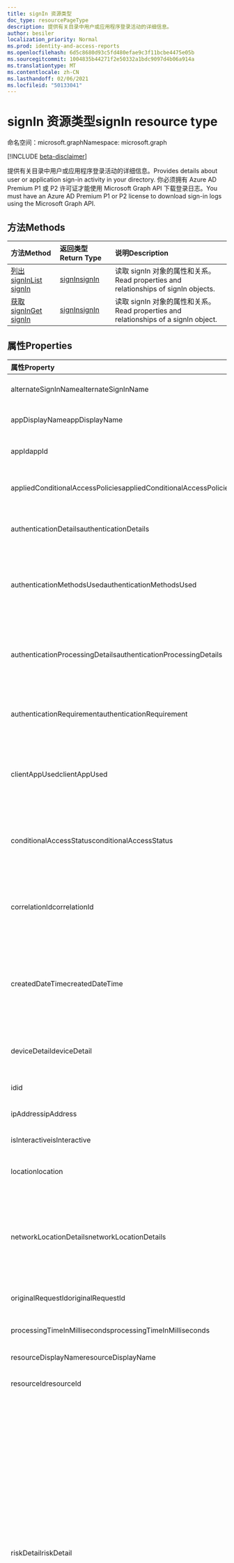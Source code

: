 ```yaml
---
title: signIn 资源类型
doc_type: resourcePageType
description: 提供有关目录中用户或应用程序登录活动的详细信息。
author: besiler
localization_priority: Normal
ms.prod: identity-and-access-reports
ms.openlocfilehash: 6d5c8680d93c5fd480efae9c3f11bcbe4475e05b
ms.sourcegitcommit: 1004835b44271f2e50332a1bdc9097d4b06a914a
ms.translationtype: MT
ms.contentlocale: zh-CN
ms.lasthandoff: 02/06/2021
ms.locfileid: "50133041"
---
```

# <a name="signin-resource-type"></a><span data-ttu-id="aff1e-103">signIn 资源类型</span><span class="sxs-lookup"><span data-stu-id="aff1e-103">signIn resource type</span></span>

<span data-ttu-id="aff1e-104">命名空间：microsoft.graph</span><span class="sxs-lookup"><span data-stu-id="aff1e-104">Namespace: microsoft.graph</span></span>

[!INCLUDE [beta-disclaimer](../../includes/beta-disclaimer.md)]

<span data-ttu-id="aff1e-105">提供有关目录中用户或应用程序登录活动的详细信息。</span><span class="sxs-lookup"><span data-stu-id="aff1e-105">Provides details about user or application sign-in activity in your directory.</span></span> <span data-ttu-id="aff1e-106">你必须拥有 Azure AD Premium P1 或 P2 许可证才能使用 Microsoft Graph API 下载登录日志。</span><span class="sxs-lookup"><span data-stu-id="aff1e-106">You must have an Azure AD Premium P1 or P2 license to download sign-in logs using the Microsoft Graph API.</span></span>

## <a name="methods"></a><span data-ttu-id="aff1e-107">方法</span><span class="sxs-lookup"><span data-stu-id="aff1e-107">Methods</span></span>

| <span data-ttu-id="aff1e-108">方法</span><span class="sxs-lookup"><span data-stu-id="aff1e-108">Method</span></span>           | <span data-ttu-id="aff1e-109">返回类型</span><span class="sxs-lookup"><span data-stu-id="aff1e-109">Return Type</span></span>    |<span data-ttu-id="aff1e-110">说明</span><span class="sxs-lookup"><span data-stu-id="aff1e-110">Description</span></span>|
|:---------------|:--------|:----------|
|[<span data-ttu-id="aff1e-111">列出 signIn</span><span class="sxs-lookup"><span data-stu-id="aff1e-111">List signIn</span></span>](../api/signin-list.md) | [<span data-ttu-id="aff1e-112">signIn</span><span class="sxs-lookup"><span data-stu-id="aff1e-112">signIn</span></span>](signin.md) |<span data-ttu-id="aff1e-113">读取 signIn 对象的属性和关系。</span><span class="sxs-lookup"><span data-stu-id="aff1e-113">Read properties and relationships of signIn objects.</span></span>|
|[<span data-ttu-id="aff1e-114">获取 signIn</span><span class="sxs-lookup"><span data-stu-id="aff1e-114">Get signIn</span></span>](../api/signin-get.md) | [<span data-ttu-id="aff1e-115">signIn</span><span class="sxs-lookup"><span data-stu-id="aff1e-115">signIn</span></span>](signin.md) |<span data-ttu-id="aff1e-116">读取 signIn 对象的属性和关系。</span><span class="sxs-lookup"><span data-stu-id="aff1e-116">Read properties and relationships of a signIn object.</span></span>|

## <a name="properties"></a><span data-ttu-id="aff1e-117">属性</span><span class="sxs-lookup"><span data-stu-id="aff1e-117">Properties</span></span>
| <span data-ttu-id="aff1e-118">属性</span><span class="sxs-lookup"><span data-stu-id="aff1e-118">Property</span></span>     | <span data-ttu-id="aff1e-119">类型</span><span class="sxs-lookup"><span data-stu-id="aff1e-119">Type</span></span>   |<span data-ttu-id="aff1e-120">说明</span><span class="sxs-lookup"><span data-stu-id="aff1e-120">Description</span></span>|
|:---------------|:--------|:----------|
|<span data-ttu-id="aff1e-121">alternateSignInName</span><span class="sxs-lookup"><span data-stu-id="aff1e-121">alternateSignInName</span></span>|<span data-ttu-id="aff1e-122">字符串</span><span class="sxs-lookup"><span data-stu-id="aff1e-122">String</span></span>|<span data-ttu-id="aff1e-123">使用电话号码登录时备用登录标识。</span><span class="sxs-lookup"><span data-stu-id="aff1e-123">The alternate sign-in identity whenever you use phone number to sign-in.</span></span>|
|<span data-ttu-id="aff1e-124">appDisplayName</span><span class="sxs-lookup"><span data-stu-id="aff1e-124">appDisplayName</span></span>|<span data-ttu-id="aff1e-125">String</span><span class="sxs-lookup"><span data-stu-id="aff1e-125">String</span></span>|<span data-ttu-id="aff1e-126">Azure 门户中显示的应用程序名称。</span><span class="sxs-lookup"><span data-stu-id="aff1e-126">The application name displayed in the Azure Portal.</span></span>|
|<span data-ttu-id="aff1e-127">appId</span><span class="sxs-lookup"><span data-stu-id="aff1e-127">appId</span></span>|<span data-ttu-id="aff1e-128">String</span><span class="sxs-lookup"><span data-stu-id="aff1e-128">String</span></span>|<span data-ttu-id="aff1e-129">Azure Active Directory 中的应用程序标识符。</span><span class="sxs-lookup"><span data-stu-id="aff1e-129">The application identifier in Azure Active Directory.</span></span>|
|<span data-ttu-id="aff1e-130">appliedConditionalAccessPolicies</span><span class="sxs-lookup"><span data-stu-id="aff1e-130">appliedConditionalAccessPolicies</span></span>|<span data-ttu-id="aff1e-131">[conditionalAccessPolicy](conditionalaccesspolicy.md) 集合</span><span class="sxs-lookup"><span data-stu-id="aff1e-131">[conditionalAccessPolicy](conditionalaccesspolicy.md) collection</span></span>|<span data-ttu-id="aff1e-132">由相应登录活动触发的条件访问策略列表。</span><span class="sxs-lookup"><span data-stu-id="aff1e-132">A list of conditional access policies that are triggered by the corresponding sign-in activity.</span></span>|
|<span data-ttu-id="aff1e-133">authenticationDetails</span><span class="sxs-lookup"><span data-stu-id="aff1e-133">authenticationDetails</span></span>|<span data-ttu-id="aff1e-134">[authenticationDetail](authenticationdetail.md) 集合</span><span class="sxs-lookup"><span data-stu-id="aff1e-134">[authenticationDetail](authenticationdetail.md) collection</span></span>|<span data-ttu-id="aff1e-135">身份验证尝试的结果和有关身份验证方法的其他详细信息。</span><span class="sxs-lookup"><span data-stu-id="aff1e-135">The result of the authentication attempt and additional details on the authentication method.</span></span>|
|<span data-ttu-id="aff1e-136">authenticationMethodsUsed</span><span class="sxs-lookup"><span data-stu-id="aff1e-136">authenticationMethodsUsed</span></span>|<span data-ttu-id="aff1e-137">字符串集合</span><span class="sxs-lookup"><span data-stu-id="aff1e-137">String collection</span></span>|<span data-ttu-id="aff1e-138">使用的身份验证方法。</span><span class="sxs-lookup"><span data-stu-id="aff1e-138">The authentication methods used.</span></span> <span data-ttu-id="aff1e-139">可能的值 `SMS` `Authenticator App` `App Verification code` ：、、、、 `Password` `FIDO` `PTA` 或 `PHS` 。</span><span class="sxs-lookup"><span data-stu-id="aff1e-139">Possible values: `SMS`, `Authenticator App`, `App Verification code`, `Password`, `FIDO`, `PTA`, or `PHS`.</span></span>|
|<span data-ttu-id="aff1e-140">authenticationProcessingDetails</span><span class="sxs-lookup"><span data-stu-id="aff1e-140">authenticationProcessingDetails</span></span>|<span data-ttu-id="aff1e-141">[keyValue](keyvalue.md) 集合</span><span class="sxs-lookup"><span data-stu-id="aff1e-141">[keyValue](keyvalue.md) collection</span></span>|<span data-ttu-id="aff1e-142">其他身份验证处理详细信息，例如，如果为 PTA/PHS 或服务器/服务器场名称，则使用代理名称进行联合身份验证。</span><span class="sxs-lookup"><span data-stu-id="aff1e-142">Additional authentication processing details, such as the agent name in case of PTA/PHS or Server/farm name in case of federated authentication.</span></span>|
|<span data-ttu-id="aff1e-143">authenticationRequirement</span><span class="sxs-lookup"><span data-stu-id="aff1e-143">authenticationRequirement</span></span> | <span data-ttu-id="aff1e-144">string</span><span class="sxs-lookup"><span data-stu-id="aff1e-144">string</span></span> | <span data-ttu-id="aff1e-145">这将保留所有登录步骤所需的最高级别的身份验证，以成功登录。</span><span class="sxs-lookup"><span data-stu-id="aff1e-145">This holds the highest level of authentication needed through all the sign-in steps, for sign-in to succeed.</span></span>|
|<span data-ttu-id="aff1e-146">clientAppUsed</span><span class="sxs-lookup"><span data-stu-id="aff1e-146">clientAppUsed</span></span>|<span data-ttu-id="aff1e-147">String</span><span class="sxs-lookup"><span data-stu-id="aff1e-147">String</span></span>|<span data-ttu-id="aff1e-148">用于登录活动的旧客户端。</span><span class="sxs-lookup"><span data-stu-id="aff1e-148">The legacy client used for sign-in activity.</span></span> <span data-ttu-id="aff1e-149">例如，浏览器、Exchange Active Sync、新式客户端、IMAP、MAPI、SMTP 或 POP。</span><span class="sxs-lookup"><span data-stu-id="aff1e-149">For example, Browser, Exchange Active Sync,Modern clients, IMAP, MAPI, SMTP, or POP.</span></span>|
|<span data-ttu-id="aff1e-150">conditionalAccessStatus</span><span class="sxs-lookup"><span data-stu-id="aff1e-150">conditionalAccessStatus</span></span>|<span data-ttu-id="aff1e-151">string</span><span class="sxs-lookup"><span data-stu-id="aff1e-151">string</span></span>| <span data-ttu-id="aff1e-152">触发的条件访问策略的状态。</span><span class="sxs-lookup"><span data-stu-id="aff1e-152">The status of the conditional access policy triggered.</span></span> <span data-ttu-id="aff1e-153">可能的值 `success` `failure` ：、、 `notApplied` 或 `unknownFutureValue` 。</span><span class="sxs-lookup"><span data-stu-id="aff1e-153">Possible values: `success`, `failure`, `notApplied`, or `unknownFutureValue`.</span></span>|
|<span data-ttu-id="aff1e-154">correlationId</span><span class="sxs-lookup"><span data-stu-id="aff1e-154">correlationId</span></span>|<span data-ttu-id="aff1e-155">String</span><span class="sxs-lookup"><span data-stu-id="aff1e-155">String</span></span>|<span data-ttu-id="aff1e-156">启动登录时从客户端发送的标识符。</span><span class="sxs-lookup"><span data-stu-id="aff1e-156">The identifier that's sent from the client when sign-in is initiated.</span></span> <span data-ttu-id="aff1e-157">这用于在呼叫支持人员时对相应的登录活动进行故障排除。</span><span class="sxs-lookup"><span data-stu-id="aff1e-157">This is used for troubleshooting the corresponding sign-in activity when calling for support.</span></span>|
|<span data-ttu-id="aff1e-158">createdDateTime</span><span class="sxs-lookup"><span data-stu-id="aff1e-158">createdDateTime</span></span>|<span data-ttu-id="aff1e-159">DateTimeOffset</span><span class="sxs-lookup"><span data-stu-id="aff1e-159">DateTimeOffset</span></span>|<span data-ttu-id="aff1e-160">启动登录的日期和时间。</span><span class="sxs-lookup"><span data-stu-id="aff1e-160">The date and time the sign-in was initiated.</span></span> <span data-ttu-id="aff1e-161">时间戳类型始终为 UTC 时间。</span><span class="sxs-lookup"><span data-stu-id="aff1e-161">The Timestamp type is always in UTC time.</span></span> <span data-ttu-id="aff1e-162">例如，2014 年 1 月 1 日午夜 UTC 如下所示：`'2014-01-01T00:00:00Z'`。</span><span class="sxs-lookup"><span data-stu-id="aff1e-162">For example, midnight UTC on Jan 1, 2014 would look like this: `'2014-01-01T00:00:00Z'`.</span></span>|
|<span data-ttu-id="aff1e-163">deviceDetail</span><span class="sxs-lookup"><span data-stu-id="aff1e-163">deviceDetail</span></span>|[<span data-ttu-id="aff1e-164">deviceDetail</span><span class="sxs-lookup"><span data-stu-id="aff1e-164">deviceDetail</span></span>](devicedetail.md)|<span data-ttu-id="aff1e-165">登录发生位置的设备信息。</span><span class="sxs-lookup"><span data-stu-id="aff1e-165">The device information from where the sign-in occurred.</span></span> <span data-ttu-id="aff1e-166">包括 deviceId、OS 和浏览器等信息。</span><span class="sxs-lookup"><span data-stu-id="aff1e-166">Includes information such as deviceId, OS, and browser.</span></span> |
|<span data-ttu-id="aff1e-167">id</span><span class="sxs-lookup"><span data-stu-id="aff1e-167">id</span></span>|<span data-ttu-id="aff1e-168">字符串</span><span class="sxs-lookup"><span data-stu-id="aff1e-168">String</span></span>|<span data-ttu-id="aff1e-169">表示登录活动的标识符。</span><span class="sxs-lookup"><span data-stu-id="aff1e-169">The identifier representing the sign-in activity.</span></span>|
|<span data-ttu-id="aff1e-170">ipAddress</span><span class="sxs-lookup"><span data-stu-id="aff1e-170">ipAddress</span></span>|<span data-ttu-id="aff1e-171">String</span><span class="sxs-lookup"><span data-stu-id="aff1e-171">String</span></span>|<span data-ttu-id="aff1e-172">发生登录的客户端的 IP 地址。</span><span class="sxs-lookup"><span data-stu-id="aff1e-172">The IP address of the client from where the sign-in occurred.</span></span>|
|<span data-ttu-id="aff1e-173">isInteractive</span><span class="sxs-lookup"><span data-stu-id="aff1e-173">isInteractive</span></span>|<span data-ttu-id="aff1e-174">Boolean</span><span class="sxs-lookup"><span data-stu-id="aff1e-174">Boolean</span></span>|<span data-ttu-id="aff1e-175">指示登录是否交互。</span><span class="sxs-lookup"><span data-stu-id="aff1e-175">Indicates whether a sign-in is interactive or not.</span></span>|
|<span data-ttu-id="aff1e-176">location</span><span class="sxs-lookup"><span data-stu-id="aff1e-176">location</span></span>|[<span data-ttu-id="aff1e-177">signInLocation</span><span class="sxs-lookup"><span data-stu-id="aff1e-177">signInLocation</span></span>](signinlocation.md)|<span data-ttu-id="aff1e-178">发生登录的城市、省/市/县和 2 个字母的国家/地区代码。</span><span class="sxs-lookup"><span data-stu-id="aff1e-178">The city, state, and 2 letter country code from where the sign-in occurred.</span></span>|
|<span data-ttu-id="aff1e-179">networkLocationDetails</span><span class="sxs-lookup"><span data-stu-id="aff1e-179">networkLocationDetails</span></span>|<span data-ttu-id="aff1e-180">[networkLocationDetail](networklocationdetail.md) 集合</span><span class="sxs-lookup"><span data-stu-id="aff1e-180">[networkLocationDetail](networklocationdetail.md) collection</span></span>|<span data-ttu-id="aff1e-181">网络位置详细信息，例如 IP 地址、登录位置、所使用的网络类型及其名称。</span><span class="sxs-lookup"><span data-stu-id="aff1e-181">The network location details, such as IP address, location of the sign-in, the type of network used, and its names.</span></span> <span data-ttu-id="aff1e-182">可能的值 `Named Netowrk` `Extranet` ：、、 `Intranet` 或 `Trusted Network` 。</span><span class="sxs-lookup"><span data-stu-id="aff1e-182">Possible values: `Named Netowrk`, `Extranet`, `Intranet`, or `Trusted Network`.</span></span>|
|<span data-ttu-id="aff1e-183">originalRequestId</span><span class="sxs-lookup"><span data-stu-id="aff1e-183">originalRequestId</span></span>|<span data-ttu-id="aff1e-184">String</span><span class="sxs-lookup"><span data-stu-id="aff1e-184">String</span></span>|<span data-ttu-id="aff1e-185">身份验证序列中第一个请求的请求标识符。</span><span class="sxs-lookup"><span data-stu-id="aff1e-185">The request identifier of the first request in the authentication sequence.</span></span>|
|<span data-ttu-id="aff1e-186">processingTimeInMilliseconds</span><span class="sxs-lookup"><span data-stu-id="aff1e-186">processingTimeInMilliseconds</span></span>|<span data-ttu-id="aff1e-187">Int</span><span class="sxs-lookup"><span data-stu-id="aff1e-187">Int</span></span>|<span data-ttu-id="aff1e-188">AD STS 中的请求处理时间（以毫秒为单位）。</span><span class="sxs-lookup"><span data-stu-id="aff1e-188">The request processing time in milliseconds in AD STS.</span></span>|
|<span data-ttu-id="aff1e-189">resourceDisplayName</span><span class="sxs-lookup"><span data-stu-id="aff1e-189">resourceDisplayName</span></span>|<span data-ttu-id="aff1e-190">字符串</span><span class="sxs-lookup"><span data-stu-id="aff1e-190">String</span></span>|<span data-ttu-id="aff1e-191">用户登录的资源的名称。</span><span class="sxs-lookup"><span data-stu-id="aff1e-191">The name of the resource that the user signed in to.</span></span>|
|<span data-ttu-id="aff1e-192">resourceId</span><span class="sxs-lookup"><span data-stu-id="aff1e-192">resourceId</span></span>|<span data-ttu-id="aff1e-193">String</span><span class="sxs-lookup"><span data-stu-id="aff1e-193">String</span></span>|<span data-ttu-id="aff1e-194">用户登录的资源的标识符。</span><span class="sxs-lookup"><span data-stu-id="aff1e-194">The identifier of the resource that the user signed in to.</span></span>|
|<span data-ttu-id="aff1e-195">riskDetail</span><span class="sxs-lookup"><span data-stu-id="aff1e-195">riskDetail</span></span>|<span data-ttu-id="aff1e-196">riskDetail</span><span class="sxs-lookup"><span data-stu-id="aff1e-196">riskDetail</span></span>|<span data-ttu-id="aff1e-197">风险用户、登录或风险事件的特定状态背后的原因。</span><span class="sxs-lookup"><span data-stu-id="aff1e-197">The reason behind a specific state of a risky user, sign-in, or a risk event.</span></span> <span data-ttu-id="aff1e-198">可能的值 `none` `adminGeneratedTemporaryPassword` `userPerformedSecuredPasswordChange` ：、、、、、、、、 `userPerformedSecuredPasswordReset` `adminConfirmedSigninSafe` `aiConfirmedSigninSafe` `userPassedMFADrivenByRiskBasedPolicy` `adminDismissedAllRiskForUser` `adminConfirmedSigninCompromised` 或 `unknownFutureValue` 。</span><span class="sxs-lookup"><span data-stu-id="aff1e-198">Possible values: `none`, `adminGeneratedTemporaryPassword`, `userPerformedSecuredPasswordChange`, `userPerformedSecuredPasswordReset`, `adminConfirmedSigninSafe`, `aiConfirmedSigninSafe`, `userPassedMFADrivenByRiskBasedPolicy`, `adminDismissedAllRiskForUser`, `adminConfirmedSigninCompromised`, or `unknownFutureValue`.</span></span> <span data-ttu-id="aff1e-199">值 `none` 表示到目前为止尚未对用户或登录执行任何操作。</span><span class="sxs-lookup"><span data-stu-id="aff1e-199">The value `none` means that no action has been performed on the user or sign-in so far.</span></span> <span data-ttu-id="aff1e-200">**注意：** 此属性的详细信息仅适用于 Azure AD Premium P2 客户。</span><span class="sxs-lookup"><span data-stu-id="aff1e-200">**Note:** Details for this property are only available for Azure AD Premium P2 customers.</span></span> <span data-ttu-id="aff1e-201">将返回所有其他客户 `hidden` 。</span><span class="sxs-lookup"><span data-stu-id="aff1e-201">All other customers are returned `hidden`.</span></span>|
|<span data-ttu-id="aff1e-202">riskEventTypes</span><span class="sxs-lookup"><span data-stu-id="aff1e-202">riskEventTypes</span></span>|<span data-ttu-id="aff1e-203">riskEventType 集合</span><span class="sxs-lookup"><span data-stu-id="aff1e-203">riskEventType collection</span></span>|<span data-ttu-id="aff1e-204">与登录相关联的风险事件类型列表。</span><span class="sxs-lookup"><span data-stu-id="aff1e-204">The list of risk event types associated with the sign-in.</span></span> <span data-ttu-id="aff1e-205">可能的值 `unlikelyTravel` `anonymizedIPAddress` `maliciousIPAddress` ：、、、、、、、、 `unfamiliarFeatures` `malwareInfectedIPAddress` `suspiciousIPAddress` `leakedCredentials` `investigationsThreatIntelligence`  `generic` 或 `unknownFutureValue` 。</span><span class="sxs-lookup"><span data-stu-id="aff1e-205">Possible values: `unlikelyTravel`, `anonymizedIPAddress`, `maliciousIPAddress`, `unfamiliarFeatures`, `malwareInfectedIPAddress`, `suspiciousIPAddress`, `leakedCredentials`, `investigationsThreatIntelligence`,  `generic`, or `unknownFutureValue`.</span></span>|
|<span data-ttu-id="aff1e-206">riskEventTypes_v2</span><span class="sxs-lookup"><span data-stu-id="aff1e-206">riskEventTypes_v2</span></span>|<span data-ttu-id="aff1e-207">字符串集合</span><span class="sxs-lookup"><span data-stu-id="aff1e-207">String collection</span></span>|<span data-ttu-id="aff1e-208">与登录相关联的风险事件类型列表。</span><span class="sxs-lookup"><span data-stu-id="aff1e-208">The list of risk event types associated with the sign-in.</span></span> <span data-ttu-id="aff1e-209">可能的值 `unlikelyTravel` `anonymizedIPAddress` `maliciousIPAddress` ：、、、、、、、、 `unfamiliarFeatures` `malwareInfectedIPAddress` `suspiciousIPAddress` `leakedCredentials` `investigationsThreatIntelligence`  `generic` 或 `unknownFutureValue` 。</span><span class="sxs-lookup"><span data-stu-id="aff1e-209">Possible values: `unlikelyTravel`, `anonymizedIPAddress`, `maliciousIPAddress`, `unfamiliarFeatures`, `malwareInfectedIPAddress`, `suspiciousIPAddress`, `leakedCredentials`, `investigationsThreatIntelligence`,  `generic`, or `unknownFutureValue`.</span></span>|
|<span data-ttu-id="aff1e-210">riskLevelAggregated</span><span class="sxs-lookup"><span data-stu-id="aff1e-210">riskLevelAggregated</span></span>|<span data-ttu-id="aff1e-211">riskLevel</span><span class="sxs-lookup"><span data-stu-id="aff1e-211">riskLevel</span></span>|<span data-ttu-id="aff1e-212">聚合风险级别。</span><span class="sxs-lookup"><span data-stu-id="aff1e-212">The aggregated risk level.</span></span> <span data-ttu-id="aff1e-213">可能的值 `none` `low` `medium` ：、、、、 `high` `hidden` 或 `unknownFutureValue` 。</span><span class="sxs-lookup"><span data-stu-id="aff1e-213">Possible values: `none`, `low`, `medium`, `high`, `hidden`, or `unknownFutureValue`.</span></span> <span data-ttu-id="aff1e-214">值 `hidden` 表示用户或登录未启用 Azure AD Identity Protection。</span><span class="sxs-lookup"><span data-stu-id="aff1e-214">The value `hidden` means the user or sign-in was not enabled for Azure AD Identity Protection.</span></span> <span data-ttu-id="aff1e-215">**注意：** 此属性的详细信息仅适用于 Azure AD Premium P2 客户。</span><span class="sxs-lookup"><span data-stu-id="aff1e-215">**Note:** Details for this property are only available for Azure AD Premium P2 customers.</span></span> <span data-ttu-id="aff1e-216">将返回所有其他客户 `hidden` 。</span><span class="sxs-lookup"><span data-stu-id="aff1e-216">All other customers are returned `hidden`.</span></span>|
|<span data-ttu-id="aff1e-217">riskLevelDuringSignIn</span><span class="sxs-lookup"><span data-stu-id="aff1e-217">riskLevelDuringSignIn</span></span>|<span data-ttu-id="aff1e-218">riskLevel</span><span class="sxs-lookup"><span data-stu-id="aff1e-218">riskLevel</span></span>|<span data-ttu-id="aff1e-219">登录期间的风险级别。</span><span class="sxs-lookup"><span data-stu-id="aff1e-219">The risk level during sign-in.</span></span> <span data-ttu-id="aff1e-220">可能的值 `none` `low` `medium` ：、、、、 `high` `hidden` 或 `unknownFutureValue` 。</span><span class="sxs-lookup"><span data-stu-id="aff1e-220">Possible values: `none`, `low`, `medium`, `high`, `hidden`, or `unknownFutureValue`.</span></span> <span data-ttu-id="aff1e-221">值 `hidden` 表示用户或登录未启用 Azure AD Identity Protection。</span><span class="sxs-lookup"><span data-stu-id="aff1e-221">The value `hidden` means the user or sign-in was not enabled for Azure AD Identity Protection.</span></span> <span data-ttu-id="aff1e-222">**注意：** 此属性的详细信息仅适用于 Azure AD Premium P2 客户。</span><span class="sxs-lookup"><span data-stu-id="aff1e-222">**Note:** Details for this property are only available for Azure AD Premium P2 customers.</span></span> <span data-ttu-id="aff1e-223">将返回所有其他客户 `hidden` 。</span><span class="sxs-lookup"><span data-stu-id="aff1e-223">All other customers are returned `hidden`.</span></span>|
|<span data-ttu-id="aff1e-224">riskState</span><span class="sxs-lookup"><span data-stu-id="aff1e-224">riskState</span></span>|<span data-ttu-id="aff1e-225">riskState</span><span class="sxs-lookup"><span data-stu-id="aff1e-225">riskState</span></span>|<span data-ttu-id="aff1e-226">风险用户、登录或风险事件的风险状态。</span><span class="sxs-lookup"><span data-stu-id="aff1e-226">The risk state of a risky user, sign-in, or a risk event.</span></span> <span data-ttu-id="aff1e-227">可能的值 `none` `confirmedSafe` `remediated` ：、、、、 `dismissed` `atRisk` `confirmedCompromised` 或 `unknownFutureValue` 。</span><span class="sxs-lookup"><span data-stu-id="aff1e-227">Possible values: `none`, `confirmedSafe`, `remediated`, `dismissed`, `atRisk`, `confirmedCompromised`, or `unknownFutureValue`.</span></span>|
|<span data-ttu-id="aff1e-228">servicePrincipalId</span><span class="sxs-lookup"><span data-stu-id="aff1e-228">servicePrincipalId</span></span>|<span data-ttu-id="aff1e-229">字符串</span><span class="sxs-lookup"><span data-stu-id="aff1e-229">String</span></span>|<span data-ttu-id="aff1e-230">用于登录的应用程序标识符。</span><span class="sxs-lookup"><span data-stu-id="aff1e-230">The application identifier used for sign-in.</span></span> <span data-ttu-id="aff1e-231">使用应用程序登录时将填充此字段。</span><span class="sxs-lookup"><span data-stu-id="aff1e-231">This field is populated when you are signing in using an application.</span></span>|
|<span data-ttu-id="aff1e-232">servicePrincipalName</span><span class="sxs-lookup"><span data-stu-id="aff1e-232">servicePrincipalName</span></span>|<span data-ttu-id="aff1e-233">String</span><span class="sxs-lookup"><span data-stu-id="aff1e-233">String</span></span>|<span data-ttu-id="aff1e-234">用于登录的应用程序名称。</span><span class="sxs-lookup"><span data-stu-id="aff1e-234">The application name used for sign-in.</span></span> <span data-ttu-id="aff1e-235">使用应用程序登录时将填充此字段。</span><span class="sxs-lookup"><span data-stu-id="aff1e-235">This field is populated when you are signing in using an application.</span></span>|
|<span data-ttu-id="aff1e-236">status</span><span class="sxs-lookup"><span data-stu-id="aff1e-236">status</span></span>|[<span data-ttu-id="aff1e-237">signInStatus</span><span class="sxs-lookup"><span data-stu-id="aff1e-237">signInStatus</span></span>](signinstatus.md)|<span data-ttu-id="aff1e-238">登录状态。</span><span class="sxs-lookup"><span data-stu-id="aff1e-238">The sign-in status.</span></span> <span data-ttu-id="aff1e-239">包括错误代码和错误描述， (登录失败时返回的错误) 。</span><span class="sxs-lookup"><span data-stu-id="aff1e-239">Includes the error code and description of the error (in case of a sign-in failure).</span></span>|
|<span data-ttu-id="aff1e-240">tokenIssuerName</span><span class="sxs-lookup"><span data-stu-id="aff1e-240">tokenIssuerName</span></span>|<span data-ttu-id="aff1e-241">String</span><span class="sxs-lookup"><span data-stu-id="aff1e-241">String</span></span>|<span data-ttu-id="aff1e-242">标识提供程序的名称。</span><span class="sxs-lookup"><span data-stu-id="aff1e-242">The name of the identity provider.</span></span> <span data-ttu-id="aff1e-243">例如，`sts.microsoft.com`。</span><span class="sxs-lookup"><span data-stu-id="aff1e-243">For example, `sts.microsoft.com`.</span></span>|
|<span data-ttu-id="aff1e-244">tokenIssuerType</span><span class="sxs-lookup"><span data-stu-id="aff1e-244">tokenIssuerType</span></span>|<span data-ttu-id="aff1e-245">String</span><span class="sxs-lookup"><span data-stu-id="aff1e-245">String</span></span>|<span data-ttu-id="aff1e-246">标识提供程序的类型。</span><span class="sxs-lookup"><span data-stu-id="aff1e-246">The type of identity provider.</span></span> <span data-ttu-id="aff1e-247">可能的值： `AzureAD` ， `ADFederationServices` 或 `UnknownFutureValue` 。</span><span class="sxs-lookup"><span data-stu-id="aff1e-247">Possible values: `AzureAD`, `ADFederationServices`, or `UnknownFutureValue`.</span></span>|
|<span data-ttu-id="aff1e-248">userAgent</span><span class="sxs-lookup"><span data-stu-id="aff1e-248">userAgent</span></span>|<span data-ttu-id="aff1e-249">字符串</span><span class="sxs-lookup"><span data-stu-id="aff1e-249">String</span></span>|<span data-ttu-id="aff1e-250">与登录相关的用户代理信息。</span><span class="sxs-lookup"><span data-stu-id="aff1e-250">The user agent information related to sign-in.</span></span>|
|<span data-ttu-id="aff1e-251">userDisplayName</span><span class="sxs-lookup"><span data-stu-id="aff1e-251">userDisplayName</span></span>|<span data-ttu-id="aff1e-252">String</span><span class="sxs-lookup"><span data-stu-id="aff1e-252">String</span></span>|<span data-ttu-id="aff1e-253">用户的显示名称。</span><span class="sxs-lookup"><span data-stu-id="aff1e-253">The display name of the user.</span></span>|
|<span data-ttu-id="aff1e-254">userId</span><span class="sxs-lookup"><span data-stu-id="aff1e-254">userId</span></span>|<span data-ttu-id="aff1e-255">字符串</span><span class="sxs-lookup"><span data-stu-id="aff1e-255">String</span></span>|<span data-ttu-id="aff1e-256">用户的标识符。</span><span class="sxs-lookup"><span data-stu-id="aff1e-256">The identifier of the user.</span></span>|
|<span data-ttu-id="aff1e-257">userPrincipalName</span><span class="sxs-lookup"><span data-stu-id="aff1e-257">userPrincipalName</span></span>|<span data-ttu-id="aff1e-258">字符串</span><span class="sxs-lookup"><span data-stu-id="aff1e-258">String</span></span>|<span data-ttu-id="aff1e-259">用户的 UPN。</span><span class="sxs-lookup"><span data-stu-id="aff1e-259">The UPN of the user.</span></span>|

## <a name="relationships"></a><span data-ttu-id="aff1e-260">关系</span><span class="sxs-lookup"><span data-stu-id="aff1e-260">Relationships</span></span>
<span data-ttu-id="aff1e-261">无</span><span class="sxs-lookup"><span data-stu-id="aff1e-261">None</span></span>


## <a name="json-representation"></a><span data-ttu-id="aff1e-262">JSON 表示形式</span><span class="sxs-lookup"><span data-stu-id="aff1e-262">JSON representation</span></span>

<span data-ttu-id="aff1e-263">下面是资源的 JSON 表示形式。</span><span class="sxs-lookup"><span data-stu-id="aff1e-263">Here is a JSON representation of the resource.</span></span>

<!-- {
  "blockType": "resource",
  "optionalProperties": [

  ],
  "@odata.type": "microsoft.graph.signIn"
}-->

```json
{
  "alternateSignInName": "String",
  "appDisplayName": "String",
  "appId": "String",
  "appliedConditionalAccessPolicies": [{"@odata.type": "microsoft.graph.appliedConditionalAccessPolicy"}],
  "authenticationDetails": [{"@odata.type": "microsoft.graph.authenticationDetail"}],
  "authenticationMethodsUsed": ["String"],
  "authenticationProcessingDetails": [{"@odata.type": "microsoft.graph.keyValue"}],
  "clientAppUsed": "String",
  "conditionalAccessStatus": "string",
  "correlationId": "String",
  "createdDateTime": "String (timestamp)",
  "deviceDetail": {"@odata.type": "microsoft.graph.deviceDetail"},
  "id": "String (identifier)",
  "ipAddress": "String",
  "isInteractive": true,
  "location": {"@odata.type": "microsoft.graph.signInLocation"},
  "mfaDetail": {"@odata.type": "microsoft.graph.mfaDetail"},
  "networkLocationDetails": [{"@odata.type": "microsoft.graph.networkLocationDetail"}],
  "originalRequestId": "String",
  "processingTimeInMilliseconds": 1024,
  "resourceDisplayName": "String",
  "resourceId": "String",
  "riskDetail": "string",
  "riskEventTypes": ["string"],
  "riskEventTypes_v2": ["String"],
  "riskLevelAggregated": "string",
  "riskLevelDuringSignIn": "string",
  "riskState": "string",
  "servicePrincipalId": "String",
  "servicePrincipalName": "String",
  "status": {"@odata.type": "microsoft.graph.signInStatus"},
  "tokenIssuerName": "String",
  "tokenIssuerType": "string",
  "userAgent": "String",
  "userDisplayName": "String",
  "userId": "String",
  "userPrincipalName": "String"
}
```

<!-- uuid: 8fcb5dbc-d5aa-4681-8e31-b001d5168d79
2015-10-25 14:57:30 UTC -->
<!-- {
  "type": "#page.annotation",
  "description": "signIn resource",
  "keywords": "",
  "section": "documentation",
  "tocPath": ""
}-->


